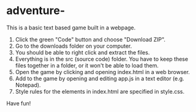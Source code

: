 # adventure-

This is a basic text based game built in a webpage.

1. Click the green "Code" button and choose "Download ZIP".
2. Go to the downloads folder on your computer.
3. You should be able to right click and extract the files.
4. Everything is in the src (source code) folder. You have to keep these files together in a folder, or it won't be able to load them.
5. Open the game by clicking and opening index.html in a web browser.
6. Add to the game by opening and editing app.js in a text editor (e.g. Notepad).
7. Style rules for the elements in index.html are specified in style.css.

Have fun!
